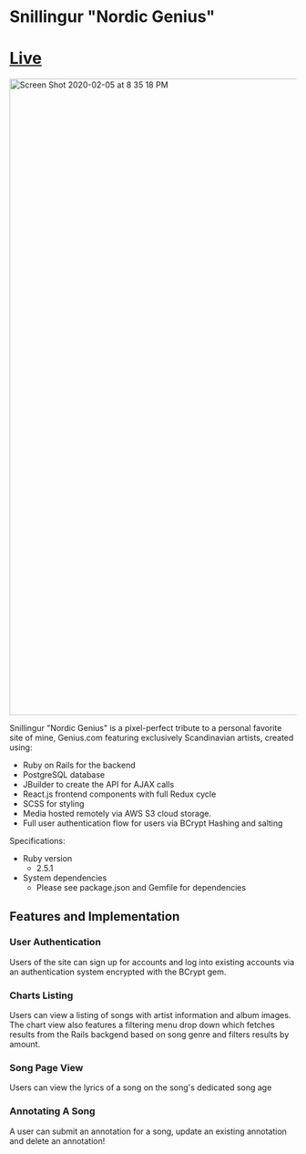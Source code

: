 # Snillingur "Nordic Genius"

# [Live](https://snillingur.herokuapp.com/#/)

<img width="1117" alt="Screen Shot 2020-02-05 at 8 35 18 PM" src="https://user-images.githubusercontent.com/55667998/73906239-13d06300-4857-11ea-9948-7a4e2084ea12.png">

Snillingur "Nordic Genius" is a pixel-perfect tribute to a personal favorite site of mine, Genius.com featuring exclusively Scandinavian artists, created using: 

* Ruby on Rails for the backend
* PostgreSQL database
* JBuilder to create the API for AJAX calls
* React.js frontend components with full Redux cycle
* SCSS for styling
* Media hosted remotely via AWS S3 cloud storage.
* Full user authentication flow for users via BCrypt Hashing and salting

Specifications:
* Ruby version
  * 2.5.1
* System dependencies
  * Please see package.json and Gemfile for dependencies

## Features and Implementation

### User Authentication
Users of the site can sign up for accounts and log into existing accounts via an authentication system encrypted with the BCrypt gem.

### Charts Listing
Users can view a listing of songs with artist information and album images. The chart view also features a filtering menu drop down which fetches results from the Rails backgend based on song genre and filters results by amount. 

### Song Page View
Users can view the lyrics of a song on the song's dedicated song age

### Annotating A Song
A user can submit an annotation for a song, update an existing annotation and delete an annotation!
